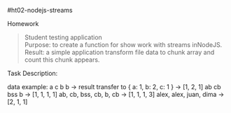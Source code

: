 #ht02-nodejs-streams

Homework

> Student testing application<br>
> Purpose: to create a function for show work with streams inNodeJS.<br>
> Result: a simple application transform file data to chunk array and count this chunk appears.<br>

Task Description:

data example:
a c b b -> result transfer to { a: 1, b: 2, c: 1 } -> [1, 2, 1]
ab cb bss b -> [1, 1, 1, 1]
ab, cb, bss, cb, b, cb -> [1, 1, 1, 3]
alex, alex, juan, dima -> [2, 1, 1]
